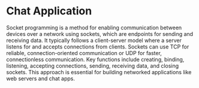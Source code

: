 # Chat Application

Socket programming is a method for enabling communication between devices over a network using sockets, which are endpoints for sending and receiving data. It typically follows a client-server model where a server listens for and accepts connections from clients. Sockets can use TCP for reliable, connection-oriented communication or UDP for faster, connectionless communication. Key functions include creating, binding, listening, accepting connections, sending, receiving data, and closing sockets. This approach is essential for building networked applications like web servers and chat apps. 
